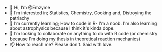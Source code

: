 - 👋 Hi, I’m @Emzyme
- 👀 I’m interested in; Statistics, Chemistry, Cooking and, Distroying the patriachy 
- 🌱 I’m currently learning; How to code in R- I'm a noob. I'm also learning about astrophysics because I think it's kinda dope.
- 💞️ I’m looking to collaborate on anything to do with R code (or chemistry because I'm doing my thesis in theoretical reaction mechanics)  
- 📫 How to reach me? Please don't. Said with love.

<!---
Emzyme/Emzyme is a ✨ special ✨ repository because its `README.md` (this file) appears on your GitHub profile.
You can click the Preview link to take a look at your changes.
--->
